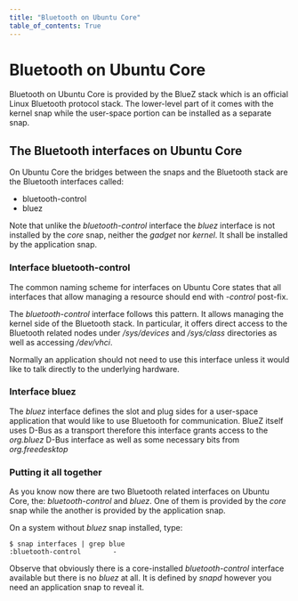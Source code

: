 ```yaml
---
title: "Bluetooth on Ubuntu Core"
table_of_contents: True
---
```


# Bluetooth on Ubuntu Core

Bluetooth on Ubuntu Core is provided by the BlueZ stack which is an official
Linux Bluetooth protocol stack. The lower-level part of it comes with the kernel
snap while the user-space portion can be installed as a separate snap.

## The Bluetooth interfaces on Ubuntu Core

On Ubuntu Core the bridges between the snaps and the Bluetooth stack are the
Bluetooth interfaces called:

 - bluetooth-control
 - bluez

Note that unlike the *bluetooth-control* interface the *bluez* interface is not
installed by the *core* snap, neither the *gadget* nor *kernel*. It shall be
installed by the application snap.

### Interface bluetooth-control

The common naming scheme for interfaces on Ubuntu Core states that all
interfaces that allow managing a resource should end with *-control* post-fix.

The *bluetooth-control* interface follows this pattern. It allows managing the
kernel side of the Bluetooth stack. In particular, it offers direct access to
the Bluetooth related nodes under */sys/devices* and */sys/class* directories
as well as accessing */dev/vhci*.

Normally an application should not need to use this interface unless it would
like to talk directly to the underlying hardware.

### Interface bluez

The *bluez* interface defines the slot and plug sides for a user-space
application that would like to use Bluetooth for communication. BlueZ itself
uses D-Bus as a transport therefore this interface grants access to the
*org.bluez* D-Bus interface as well as some necessary bits from
*org.freedesktop*

### Putting it all together

As you know now there are two Bluetooth related interfaces on Ubuntu Core, the:
*bluetooth-control* and *bluez*. One of them is provided by the *core* snap
while the another is provided by the application snap.

On a system without *bluez* snap installed, type:

```
$ snap interfaces | grep blue
:bluetooth-control        -
```

Observe that obviously there is a core-installed *bluetooth-control* interface
available but there is no *bluez* at all. It is defined by *snapd* however you
need an application snap to reveal it.
